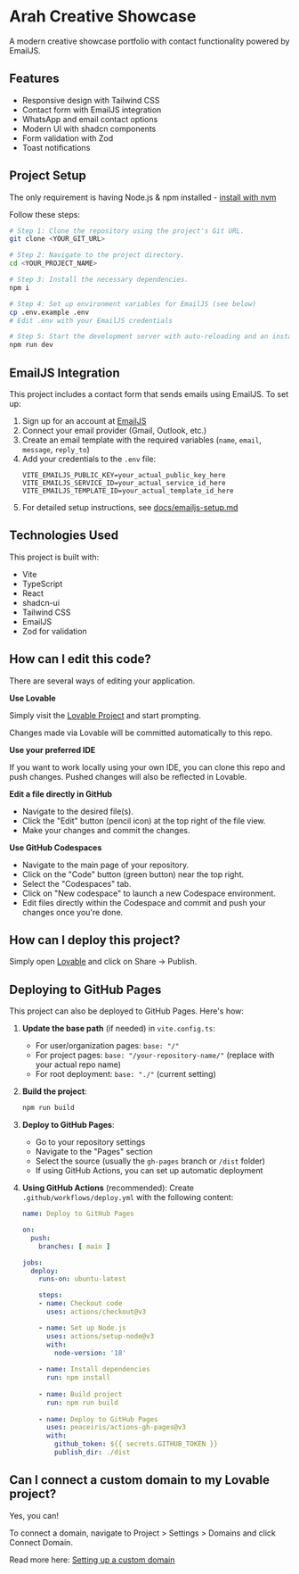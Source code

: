 # Arah Creative Showcase

A modern creative showcase portfolio with contact functionality powered by EmailJS.

## Features

- Responsive design with Tailwind CSS
- Contact form with EmailJS integration
- WhatsApp and email contact options
- Modern UI with shadcn components
- Form validation with Zod
- Toast notifications

## Project Setup

The only requirement is having Node.js & npm installed - [install with nvm](https://github.com/nvm-sh/nvm#installing-and-updating)

Follow these steps:

```sh
# Step 1: Clone the repository using the project's Git URL.
git clone <YOUR_GIT_URL>

# Step 2: Navigate to the project directory.
cd <YOUR_PROJECT_NAME>

# Step 3: Install the necessary dependencies.
npm i

# Step 4: Set up environment variables for EmailJS (see below)
cp .env.example .env
# Edit .env with your EmailJS credentials

# Step 5: Start the development server with auto-reloading and an instant preview.
npm run dev
```

## EmailJS Integration

This project includes a contact form that sends emails using EmailJS. To set up:

1. Sign up for an account at [EmailJS](https://www.emailjs.com/)
2. Connect your email provider (Gmail, Outlook, etc.)
3. Create an email template with the required variables (`name`, `email`, `message`, `reply_to`)
4. Add your credentials to the `.env` file:
   ```env
   VITE_EMAILJS_PUBLIC_KEY=your_actual_public_key_here
   VITE_EMAILJS_SERVICE_ID=your_actual_service_id_here
   VITE_EMAILJS_TEMPLATE_ID=your_actual_template_id_here
   ```
5. For detailed setup instructions, see [docs/emailjs-setup.md](./docs/emailjs-setup.md)

## Technologies Used

This project is built with:

- Vite
- TypeScript
- React
- shadcn-ui
- Tailwind CSS
- EmailJS
- Zod for validation

## How can I edit this code?

There are several ways of editing your application.

**Use Lovable**

Simply visit the [Lovable Project](https://lovable.dev/projects/81d25c52-e06a-4684-a137-e53b69c44d63) and start prompting.

Changes made via Lovable will be committed automatically to this repo.

**Use your preferred IDE**

If you want to work locally using your own IDE, you can clone this repo and push changes. Pushed changes will also be reflected in Lovable.

**Edit a file directly in GitHub**

- Navigate to the desired file(s).
- Click the "Edit" button (pencil icon) at the top right of the file view.
- Make your changes and commit the changes.

**Use GitHub Codespaces**

- Navigate to the main page of your repository.
- Click on the "Code" button (green button) near the top right.
- Select the "Codespaces" tab.
- Click on "New codespace" to launch a new Codespace environment.
- Edit files directly within the Codespace and commit and push your changes once you're done.

## How can I deploy this project?

Simply open [Lovable](https://lovable.dev/projects/81d25c52-e06a-4684-a137-e53b69c44d63) and click on Share -> Publish.

## Deploying to GitHub Pages

This project can also be deployed to GitHub Pages. Here's how:

1. **Update the base path** (if needed) in `vite.config.ts`:
   - For user/organization pages: `base: "/"` 
   - For project pages: `base: "/your-repository-name/"` (replace with your actual repo name)
   - For root deployment: `base: "./"` (current setting)

2. **Build the project**:
   ```sh
   npm run build
   ```

3. **Deploy to GitHub Pages**:
   - Go to your repository settings
   - Navigate to the "Pages" section
   - Select the source (usually the `gh-pages` branch or `/dist` folder)
   - If using GitHub Actions, you can set up automatic deployment

4. **Using GitHub Actions** (recommended):
   Create `.github/workflows/deploy.yml` with the following content:
   ```yml
   name: Deploy to GitHub Pages

   on:
     push:
       branches: [ main ]

   jobs:
     deploy:
       runs-on: ubuntu-latest

       steps:
       - name: Checkout code
         uses: actions/checkout@v3

       - name: Set up Node.js
         uses: actions/setup-node@v3
         with:
           node-version: '18'
           
       - name: Install dependencies
         run: npm install
         
       - name: Build project
         run: npm run build
         
       - name: Deploy to GitHub Pages
         uses: peaceiris/actions-gh-pages@v3
         with:
           github_token: ${{ secrets.GITHUB_TOKEN }}
           publish_dir: ./dist
   ```

## Can I connect a custom domain to my Lovable project?

Yes, you can!

To connect a domain, navigate to Project > Settings > Domains and click Connect Domain.

Read more here: [Setting up a custom domain](https://docs.lovable.dev/features/custom-domain#custom-domain)
